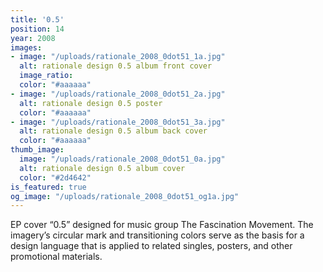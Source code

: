 ```yaml
---
title: '0.5'
position: 14
year: 2008
images:
- image: "/uploads/rationale_2008_0dot51_1a.jpg"
  alt: rationale design 0.5 album front cover
  image_ratio: 
  color: "#aaaaaa"
- image: "/uploads/rationale_2008_0dot51_2a.jpg"
  alt: rationale design 0.5 poster
  color: "#aaaaaa"
- image: "/uploads/rationale_2008_0dot51_3a.jpg"
  alt: rationale design 0.5 album back cover
  color: "#aaaaaa"
thumb_image:
  image: "/uploads/rationale_2008_0dot51_0a.jpg"
  alt: rationale design 0.5 album cover
  color: "#2d4642"
is_featured: true
og_image: "/uploads/rationale_2008_0dot51_og1a.jpg"
---
```


EP cover “0.5” designed for music group The Fascination Movement. The imagery’s circular mark and transitioning colors serve as the basis for a design language that is applied to related singles, posters, and other promotional materials.
